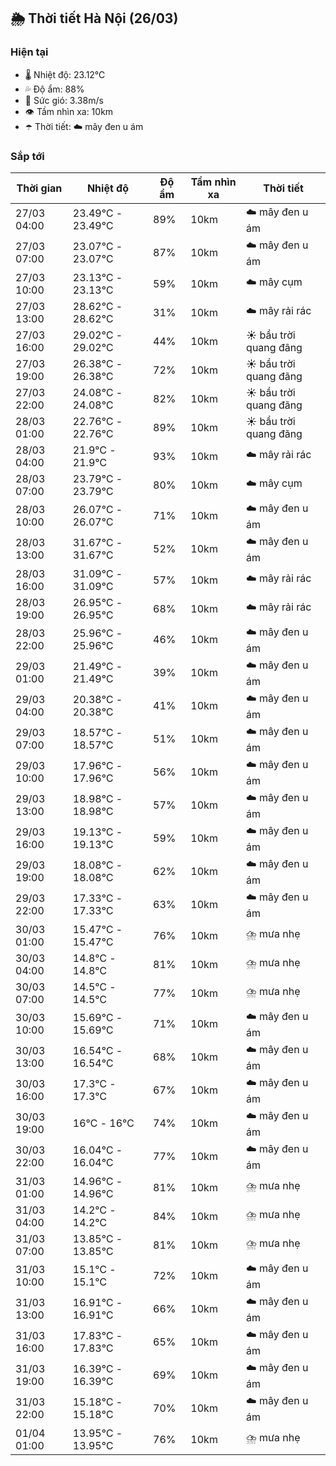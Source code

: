 ## 🌦️ Thời tiết Hà Nội (26/03)

### Hiện tại

- 🌡️ Nhiệt độ: 23.12℃
- 💦 Độ ẩm: 88%
- 💨 Sức gió: 3.38m/s
- 👁️ Tầm nhìn xa: 10km
- ☂️ Thời tiết: ☁️ mây đen u ám

### Sắp tới

| Thời gian | Nhiệt độ | Độ ẩm | Tầm nhìn xa | Thời tiết |
| --- | --- | --- | --- | --- |
| 27/03 04:00 | 23.49℃ - 23.49℃ | 89% | 10km | ☁️ mây đen u ám |
| 27/03 07:00 | 23.07℃ - 23.07℃ | 87% | 10km | ☁️ mây đen u ám |
| 27/03 10:00 | 23.13℃ - 23.13℃ | 59% | 10km | ☁️ mây cụm |
| 27/03 13:00 | 28.62℃ - 28.62℃ | 31% | 10km | ☁️ mây rải rác |
| 27/03 16:00 | 29.02℃ - 29.02℃ | 44% | 10km | ☀️ bầu trời quang đãng |
| 27/03 19:00 | 26.38℃ - 26.38℃ | 72% | 10km | ☀️ bầu trời quang đãng |
| 27/03 22:00 | 24.08℃ - 24.08℃ | 82% | 10km | ☀️ bầu trời quang đãng |
| 28/03 01:00 | 22.76℃ - 22.76℃ | 89% | 10km | ☀️ bầu trời quang đãng |
| 28/03 04:00 | 21.9℃ - 21.9℃ | 93% | 10km | ☁️ mây rải rác |
| 28/03 07:00 | 23.79℃ - 23.79℃ | 80% | 10km | ☁️ mây cụm |
| 28/03 10:00 | 26.07℃ - 26.07℃ | 71% | 10km | ☁️ mây đen u ám |
| 28/03 13:00 | 31.67℃ - 31.67℃ | 52% | 10km | ☁️ mây đen u ám |
| 28/03 16:00 | 31.09℃ - 31.09℃ | 57% | 10km | ☁️ mây rải rác |
| 28/03 19:00 | 26.95℃ - 26.95℃ | 68% | 10km | ☁️ mây rải rác |
| 28/03 22:00 | 25.96℃ - 25.96℃ | 46% | 10km | ☁️ mây đen u ám |
| 29/03 01:00 | 21.49℃ - 21.49℃ | 39% | 10km | ☁️ mây đen u ám |
| 29/03 04:00 | 20.38℃ - 20.38℃ | 41% | 10km | ☁️ mây đen u ám |
| 29/03 07:00 | 18.57℃ - 18.57℃ | 51% | 10km | ☁️ mây đen u ám |
| 29/03 10:00 | 17.96℃ - 17.96℃ | 56% | 10km | ☁️ mây đen u ám |
| 29/03 13:00 | 18.98℃ - 18.98℃ | 57% | 10km | ☁️ mây đen u ám |
| 29/03 16:00 | 19.13℃ - 19.13℃ | 59% | 10km | ☁️ mây đen u ám |
| 29/03 19:00 | 18.08℃ - 18.08℃ | 62% | 10km | ☁️ mây đen u ám |
| 29/03 22:00 | 17.33℃ - 17.33℃ | 63% | 10km | ☁️ mây đen u ám |
| 30/03 01:00 | 15.47℃ - 15.47℃ | 76% | 10km | ⛈️ mưa nhẹ |
| 30/03 04:00 | 14.8℃ - 14.8℃ | 81% | 10km | ⛈️ mưa nhẹ |
| 30/03 07:00 | 14.5℃ - 14.5℃ | 77% | 10km | ⛈️ mưa nhẹ |
| 30/03 10:00 | 15.69℃ - 15.69℃ | 71% | 10km | ☁️ mây đen u ám |
| 30/03 13:00 | 16.54℃ - 16.54℃ | 68% | 10km | ☁️ mây đen u ám |
| 30/03 16:00 | 17.3℃ - 17.3℃ | 67% | 10km | ☁️ mây đen u ám |
| 30/03 19:00 | 16℃ - 16℃ | 74% | 10km | ☁️ mây đen u ám |
| 30/03 22:00 | 16.04℃ - 16.04℃ | 77% | 10km | ☁️ mây đen u ám |
| 31/03 01:00 | 14.96℃ - 14.96℃ | 81% | 10km | ⛈️ mưa nhẹ |
| 31/03 04:00 | 14.2℃ - 14.2℃ | 84% | 10km | ⛈️ mưa nhẹ |
| 31/03 07:00 | 13.85℃ - 13.85℃ | 81% | 10km | ⛈️ mưa nhẹ |
| 31/03 10:00 | 15.1℃ - 15.1℃ | 72% | 10km | ☁️ mây đen u ám |
| 31/03 13:00 | 16.91℃ - 16.91℃ | 66% | 10km | ☁️ mây đen u ám |
| 31/03 16:00 | 17.83℃ - 17.83℃ | 65% | 10km | ☁️ mây đen u ám |
| 31/03 19:00 | 16.39℃ - 16.39℃ | 69% | 10km | ☁️ mây đen u ám |
| 31/03 22:00 | 15.18℃ - 15.18℃ | 70% | 10km | ☁️ mây đen u ám |
| 01/04 01:00 | 13.95℃ - 13.95℃ | 76% | 10km | ⛈️ mưa nhẹ |

